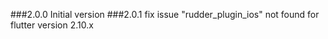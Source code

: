 ###2.0.0
    Initial version
###2.0.1
    fix issue "rudder_plugin_ios" not found for flutter version 2.10.x